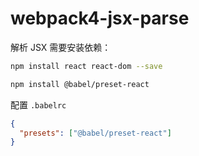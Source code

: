 # webpack4-jsx-parse

解析 JSX 需要安装依赖：

```bash
npm install react react-dom --save

npm install @babel/preset-react
```

配置 `.babelrc`

```json
{
  "presets": ["@babel/preset-react"]
}
```
